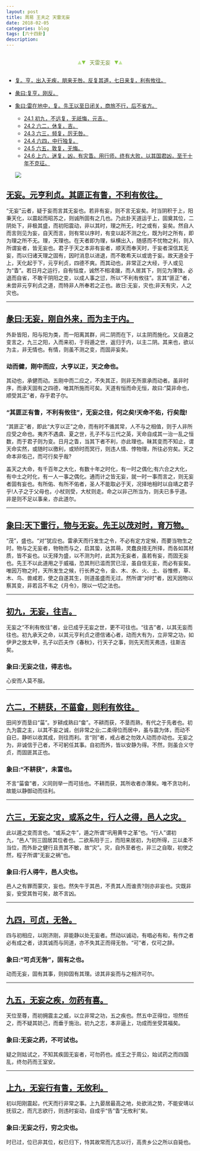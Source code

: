 ```yaml
---
layout: post
title: 周易 王夫之 天雷无妄
date: 2018-02-05
categories: blog
tags: [六十四卦]
description: 
---
```


<span id = "jump"></span>


<section style="margin: 0px auto; text-align: center;">
    <section class="xhr" style="width: 0px; height: 0px; border-left: 5px solid transparent; border-right: 5px solid transparent; border-bottom: 10px solid rgb(135, 201, 67); display: inline-block; opacity: 0.5; border-top-color: rgb(135, 201, 67);"></section>
    <section class="xhr" style="width: 0px; height: 0px; border-left: 5px solid transparent; border-right: 5px solid transparent; border-top: 10px solid rgb(135, 201, 67); display: inline-block; margin-left: -3px; border-bottom-color: rgb(135, 201, 67);"></section>
    <section style="
margin-left: 0.5em;
display: inline-block;">
        <p>
            <span style="color: rgb(118, 146, 60);">天雷无妄</span>
        </p>
    </section>
    <section class="xhr" style="margin-left: 0.5em; width: 0px; height: 0px; border-left: 5px solid transparent; border-right: 5px solid transparent; border-top: 10px solid rgb(135, 201, 67); display: inline-block; border-bottom-color: rgb(135, 201, 67);"></section>
    <section class="xhr" style="width: 0px; height: 0px; border-left: 5px solid transparent; border-right: 5px solid transparent; border-bottom: 10px solid rgb(135, 201, 67); display: inline-block; opacity: 0.5; margin-left: -3px; border-top-color: rgb(135, 201, 67);"></section>
</section>

- [复。亨，出入无疾，朋来无咎。反复其道，七日来复，利有攸往。](#jump出入无疾)
- [彖曰:复亨，刚反。](#jump复亨)
- [象曰:雷在地中，复。先王以至日闭关，商旅不行，后不省方。](#jump雷在地中)
  - [24.1 初九，不远复，无祇悔，元吉。](#jump不远复)
  - [24.2 六二，休复，吉。](#jump休复)
  - [24.3 六三，频复，厉无咎。](#jump频复)
  - [24.4 六四，中行独复。](#jump中行独复)
  - [24.5 六五，敦复，无悔。](#jump敦复)
  - [24.6 上六，迷复，凶，有灾眚。用行师，终有大败，以其国君凶，至于十年不克征。](#jump有灾眚)
  
  ![](http://www.guoyi360.com/uploads/allimg/130721/1-130H10936145H.jpg)



<span id = "jump无妄"></span>
## [无妄。元亨利贞。其匪正有眚，不利有攸往。](#jump)
“无妄”云者，疑于妄而言其无妄也。若非有妄，则不言无妄矣。时当阴积于上，阳秉天化，以震起而昭苏之，则诚所固有之几也。乃此卦天道运于上，固奠其位，二阴处下，非极其盛，而初阳震动，非以其时，理之所无，时之或有，妄矣。然自人而言则见为妄，自天而言，则有常以序时，有变以起不测之化，既为时之所有，即为理之所不无。理，天理也。在天者即为理，纵横出入，随感而不忧物之利，则入所谓妄者，皆无妄也。君子于天之本非有妄者，顺天而奉天时，于妄者深信其无妄，而以归诸天理之固有，因时消息以进退，而不敢希天以或诡于妄。故天道全于上，天化起于下，元亨利贞，四德不爽。而其动也，非常正之大经，于人或见为“眚”。若日月之运行，自有恒度，诚然不相凌躐，而人居其下，则见为薄蚀，必退而自省，不敢干阴阳之变，以成人事之愆，所以“不利有攸往”。言其“匪正”者，未尝非元亨利贞之道，而特非人所奉若之正也。故日:无妄，灾也;非天有灾，人之灾也。

----

<span id = "jump刚自外来"></span>
## [彖曰:无妄，刚自外来，而为主于内。](#jump)
外卦皆阳，阳与阳为类，而一阳离其群，间二阴而在下，以主阴而施化。又自遁之变言之，九三之阳，入而来初，于将遁之世，返归于内，以主二阴。其来也，欲以为主，非无情也。有情，则虽不测之变，而固非妄矣。

### 动而健，刚中而应，大亨以正，天之命也。
其动也，承健而动。五刚中而二应之，不失其正，则非无所禀承而动者。虽非时序，而承天固有之四德，唯其所施而可矣。天道有恒而命无恒，故曰:“莫非命也，顺受其正”者，存乎君子尔。

### “其匪正有眚，不利有攸往”，无妄之往，何之矣!天命不佑，行矣哉!
“其匪正”者，即此“大亨以正”之命，而有时不循其常，人不与之相值，则于人非所应受之命也。夷齐不遇虞、夏之世，孔子不与三代之英，天命自成其一治一乱之恒数，而于君子则为变。日月之眚，当其下者不利，亦此理也。昧其变而不知止，谓天命实然，或随时以徼利，或矫时而冥行，则违人情、悖物理，所往必穷矣。天之命本非佑己，而可行矣乎哉?


盖天之大命，有千百年之大化，有数十年之时化，有一时之偶化;有六合之大化，有中土之时化，有一人一事之偶化。通而计之皆无妄，就一时一事而言之，则无妄者固有妄也。有所佑、有所不佑者，圣人不能取必于天，况择地相时以自靖之君子乎!人子之于父母也，小杖则受，大杖则走。命之以非己所当为，则夫已多乎道。非是则不足以事亲，亦此道尔。

----

<span id = "jump天下雷行"></span>
## [象曰:天下雷行，物与无妄。先王以茂对时，育万物。](#jump)
“茂”，盛也。“对”犹应也。雷承天而行发生之令，不必有定方定候，而要当物生之时。物与之无妄者，物物而与之，启其蛰，达其萌，灵蠢良措无所择，而各如其材质，皆不妄也。以无择为盛，以不测为时，此其为无妄者，虽若有妄，而固无妄也。先王不以此道用之于威福，恐其刑已滥而赏已淫，虽自信无妄，而必有妄矣。唯因万物之时，天所发生之候，行长养之令，金、木、水、火、土、谷惟修，草、木、鸟、兽咸若，使之自遂其生，则道虽盛而无过。然所谓“对时”者，因天因物以察其变，非若吕不韦之《月令》，限以一切之法也。

----

<span id = "jump往吉"></span>
## [初九，无妄，往吉。](#jump)
无妄之“不利有攸往”者，业已成乎无妄之世，更不可往也。“往吉”者，以其无妄而往也。初九承天之命，以其元亨利贞之德信诸心者，动而大有为，立非常之功，如伊尹之放太甲，孔子以匹夫作《春秋》，行天子之事，则先天而天弗违，往斯吉矣。

### 象曰:无妄之往，得志也。
心安而人莫不服。

----

<span id = "jump不耕获"></span>
## [六二，不耕获，不菑畲，则利有攸往。](#jump)
田间岁而垦曰“菑”。岁耕成熟曰“畲”。不耕而获，不垦而熟，有代之于先者也。初九为震之主，以其不妄之诚，创非常之业;二柔得位而居中，虽与震为体，而动不自已，静听以收其成，则往而利。言“则”者，戒占者之勿效人动而亦动也。无妄之为，非诚信于己者，不可躬任其事。自初而外，皆以安静为得。不然，则虽合义守贞，而固匪其正也。

### 象曰:“不耕获”，未富也。
不言“菑畲”者，义同则举一而可括也。不耕而获，其所收者亦薄矣。唯不贪功利，故能以静御动而往利。

----

<span id = "jump无妄之灾"></span>
## [六三，无妄之灾，或系之牛，行人之得，邑人之灾。](#jump)
此以遁之变而言也。“或系之牛”，遁之所谓“巩用黄牛之革”也。“行人”谓初九，“邑人”则三固居其位者也。二欲系阳于三，而阳来居初，为初所得，三以柔不当位，而外卦之健行且责其不敏，故“灾”。灾，自外至者也，非三之自取，初使之然，程子所谓“无妄之祸”也。

### 象曰:行人得牛，邑人灾也。
邑人之有罪而蒙灾，妄也。然失牛于其邑，不责其人而谁责?则亦非妄也。灾既非妄，安受其咎可矣，故不言凶。

----

<span id = "jump可贞"></span>
## [九四，可贞，无咎。](#jump)
四与初相应，以刚济刚，非能静以处无妄者。然动以诚动，有唱必有和，有作之者必有成之者，谅其诚而与同道，亦不失其正而得无咎。“可”者，仅可之辞。

### 象曰:“可贞无咎”，固有之也。
动而无妄，固有其事，则抑固有其理。谅其非妄而与之相济可尔。

----

<span id = "jump无妄之灾"></span>
## [九五，无妄之疾，勿药有喜。](#jump)
天位至尊，而初拥震主之威，以立非常之功，五之疾也。然五中正得位，坦然任之，而不疑其妨己，而垂于施治。初九之志，本非逼上，功成而坐受其福矣。

### 象曰:无妄之药，不可试也。
疑之则姑试之，不知其疾固无妄者，可勿药也。成王之于周公，始试药之而四国乱，终勿药而王室安。

----

<span id = "jump无妄行有眚"></span>
## [上九，无妄行有眚，无攸利。](#jump)
初以阳刚震起，代天而行非常之事。上九晏居最高之地，处欲消之势，不能安靖以抚驭之，而亢志欲行，则违时妄动，自成乎“告”眚“无攸利”矣。

### 象曰:无妄之行，穷之灾也。
时已过，位已非其位，权已归下，恃其故常而亢志以行，高贵乡公之所以自毙也。
























